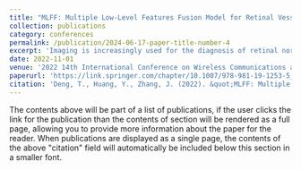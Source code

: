 ```yaml
---
title: "MLFF: Multiple Low-Level Features Fusion Model for Retinal Vessel Segmentation"
collection: publications
category: conferences
permalink: /publication/2024-06-17-paper-title-number-4
excerpt: 'Imaging is increasingly used for the diagnosis of retinal normality and the monitoring of retinal abnormalities. Many retinal vessel properties, such as small artery aneurysms, narrowing of incisions, etc., are related to systemic diseases. The morphology of retinal blood vessels themselves is related to cardiovascular disease and coronary artery disease in adults. The fundus image can intuitively reflect the retinal vessel lesions, and the computer-based image processing method can be used for auxiliary medical diagnosis. In this paper, a retinal vessel segmentation model, named as MLFF, is proposed to effectively extract and fuse multiple low-level features. Firstly, there are 25 low-level feature maps of fundus retinal vessel images that are analyzed and extracted. Then, the feature maps are fused by an AdaBoost classifier. Finally, the MLFF is trained and evaluated on public fundus images for vessel extraction dataset (DRIVE). The qualitative and quantitative experimental results show that our model can effectively detect the retinal vessels and outperforms other models including deep learning-based models.'
date: 2022-11-01
venue: '2022 14th International Conference on Wireless Communications and Signal Processing (WCSP)'
paperurl: 'https://link.springer.com/chapter/10.1007/978-981-19-1253-5_20'
citation: 'Deng, T., Huang, Y., Zhang, J. (2022). &quot;MLFF: Multiple Low-Level Features Fusion Model for Retinal Vessel Segmentation.&quot; <i>2021 International Conference on Bio-Inspired Computing: Theories and Applications. (BIC-TA). <i>. pp. 271-281.'
---
```


The contents above will be part of a list of publications, if the user clicks the link for the publication than the contents of section will be rendered as a full page, allowing you to provide more information about the paper for the reader. When publications are displayed as a single page, the contents of the above "citation" field will automatically be included below this section in a smaller font.
